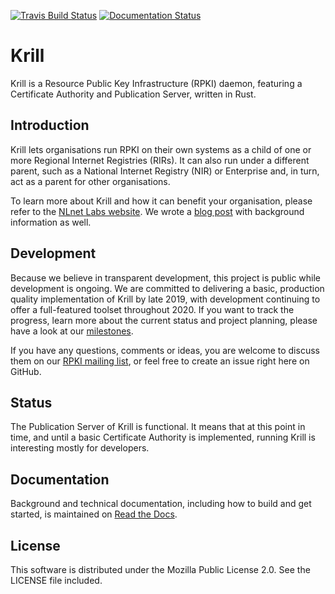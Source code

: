 [![Travis Build Status](https://api.travis-ci.com/NLnetLabs/krill.svg?branch=master)](https://travis-ci.com/NLnetLabs/krill)
[![Documentation Status](https://readthedocs.org/projects/rpki/badge/?version=latest)](https://rpki.readthedocs.io/en/latest/?badge=latest)


# Krill

Krill is a Resource Public Key Infrastructure (RPKI) daemon, featuring 
a Certificate Authority and Publication Server, written in Rust. 

## Introduction

Krill lets organisations run RPKI on their own systems as a child of one or more Regional Internet Registries (RIRs). It can also run under a different parent, such as a National Internet Registry (NIR) or Enterprise and, in turn, act as a parent for other organisations.

To learn more about Krill and how it can benefit your organisation, please refer to the [NLnet Labs website](https://www.nlnetlabs.nl/projects/rpki/krill/). We wrote a [blog post](https://medium.com/nlnetlabs/krill-a-new-rpki-certificate-authority-a0acb374431f) with background information as well.

## Development

Because we believe in transparent development, this project is public while development is ongoing. We are committed to delivering a basic, production quality implementation of Krill by late 2019, with development continuing to offer a full-featured toolset throughout 2020. If you want to track the progress, learn more about the current status and project planning, please have a look at our 
[milestones](https://github.com/NLnetLabs/krill/milestones?direction=asc&sort=due_date&state=open). 

If you have any questions, comments or ideas, you are welcome
 to discuss them on our [RPKI mailing list](https://nlnetlabs.nl/mailman/listinfo/rpki), or feel 
free to create an issue right here on GitHub.

## Status

The Publication Server of Krill is functional. It means that at this point in time, and until a basic Certificate Authority is implemented, running Krill is interesting mostly for developers.

## Documentation

Background and technical documentation, including how to build and get started, is maintained on [Read the Docs](https://rpki.readthedocs.io/en/latest/krill/index.html).

## License

This software is distributed under the Mozilla Public License 2.0. See the LICENSE file included.
